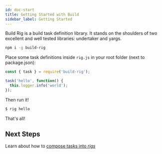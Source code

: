 ```yaml
---
id: doc-start
title: Getting Started with Build
sidebar_label: Getting Started
---
```


Build Rig is a build task definition library. It stands on the shoulders of two excellent and well tested libraries: undertaker and yargs.

```sh
npm i -g build-rig
```

Place some task definitions inside `rig.js` in your root folder (next to package.json):

```js
const { task } = require('build-rig');

task('hello', function() {
  this.logger.info('world');
});
```

Then run it!

```sh
$ rig hello
```

That's all!

## Next Steps

Learn about how to [compose tasks into _rigs_](composition.md)
